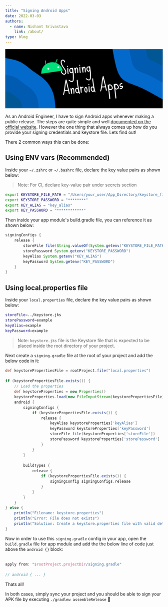 ```yaml
---
title: "Signing Android Apps"
date: 2022-03-03
authors:
  - name: Nishant Srivastava
    link: /about/
type: blog
---
```


![Banner](img/signing-android-apps/banner.png)

<!--more-->

As an Android Engineer, I have to sign Android apps whenever making a public release. The steps are quite simple and well [documented on the official website](https://developer.android.com/studio/publish/app-signing). However the one thing that always comes up how do you provide your signing credentials and keystore file. Lets find out!

There 2 common ways this can be done:

## Using ENV vars (Recommended)

Inside your `~/.zshrc` or `~/.bashrc` file, declare the key value pairs as shown below:

> Note: For CI, declare key-value pair under secrets section

```sh
export KEYSTORE_FILE_PATH = "/Users/your_user/App_Directory/keystore_file.keystore"
export KEYSTORE_PASSWORD = "********"
export KEY_ALIAS = "key_alias"
export KEY_PASSWORD = "************"
```

Then inside your app module's build.gradle file, you can reference it as shown below:

```groovy
signingConfigs {
    release {
        storeFile file(String.valueOf(System.getenv("KEYSTORE_FILE_PATH")))
        storePassword System.getenv("KEYSTORE_PASSWORD")
        keyAlias System.getenv("KEY_ALIAS")
        keyPassword System.getenv("KEY_PASSWORD")
    }
}
```

## Using local.properties file

Inside your `local.properties` file, declare the key value pairs as shown below:

```sh
storeFile=../keystore.jks
storePassword=example
keyAlias=example
keyPassword=example
```

> Note: `keystore.jks` file is the Keystore file that is expected to be placed inside the root directory of your project.

Next create a `signing.gradle` file at the root of your project and add the below code in it:

```groovy
def keystorePropertiesFile = rootProject.file("local.properties")

if (keystorePropertiesFile.exists()) {
	// Load the properties
	def keystoreProperties = new Properties()
	keystoreProperties.load(new FileInputStream(keystorePropertiesFile))
	android {
		signingConfigs {
			if (keystorePropertiesFile.exists()) {
				release {
					keyAlias keystoreProperties['keyAlias']
					keyPassword keystoreProperties['keyPassword']
					storeFile file(keystoreProperties['storeFile'])
					storePassword keystoreProperties['storePassword']
				}
			}
		}

		buildTypes {
			release {
				if (keystorePropertiesFile.exists()) {
					signingConfig signingConfigs.release
				}
			}
		}
	}
} else {
	println("Filename: keystore.properties")
	println("Error: File does not exists")
	println("Solution: Create a keystore.properties file with valid details under keystore directory at the root of your project")
}
```

Now in order to use this `signing.gradle` config in your app, open the `build.gradle` file for app module and add the the below line of code just above the `android {}` block:

```groovy

apply from: "$rootProject.projectDir/signing.gradle"

// android { ... }
```

Thats all!

In both cases, simply sync your project and you should be able to sign your APK file by executing `./gradlew assembleRelease` 🎉
